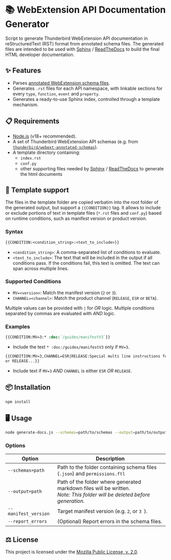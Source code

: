 # 📚 WebExtension API Documentation Generator

Script to generate Thunderbird WebExtension API documentation in reStructuredText (RST) format from annotated schema files. The generated files are intended to be used with [Sphinx](https://www.sphinx-doc.org/) / [ReadTheDocs](https://about.readthedocs.com/) to build the final HTML developer documentation.

## ✨ Features

- Parses [annotated WebExtension schema files](https://github.com/thunderbird/webext-annotated-schemas).
- Generates `.rst` files for each API namespace, with linkable sections for every `type`, `function`, `event` and `property`.
- Generates a ready-to-use Sphinx index, controlled through a template mechanism.

## 📋 Requirements

- [Node.js](https://nodejs.org/) (v18+ recommended).
- A set of Thunderbird WebExtension API schemas (e.g. from [`thunderbird/webext-annotated-schemas`](https://github.com/thunderbird/webext-annotated-schemas)).
- A template directory containing:
  - `index.rst`
  - `conf.py`
  - other supporting files needed by [Sphinx](https://www.sphinx-doc.org/) / [ReadTheDocs](https://about.readthedocs.com/) to generate the html documents

## 📝 Template support

The files in the template folder are copied verbatim into the root folder of the generated output, but support a `{{CONDITION}}` tag. It allows to include or exclude portions of text in template files (`*.rst` files and `conf.py`) based on runtime conditions, such as manifest version or product version. 

### Syntax

```rst
{{CONDITION:<condition_string>:<text_to_include>}}
```

- `<condition_string>`: A comma-separated list of conditions to evaluate.
- `<text_to_include>`: The text that will be included in the output if all conditions pass. If the conditions fail, this text is omitted. The text can span across multiple lines.

### Supported Conditions

- `MV=<version>`: Match the manifest version (`2` or `3`).  
- `CHANNEL=<channel>`: Match the product channel (`RELEASE`, `ESR` or `BETA`).  

Multiple values can be provided with `|` for *OR* logic. Multiple conditions separated by commas are evaluated with *AND* logic.

### Examples

```rst
{{CONDITION:MV=3:* :doc:`/guides/manifestV3`}}
```
- Include the text `* :doc:/guides/manifestV3` only if `MV=3`.  

```rst
{{CONDITION:MV=3,CHANNEL=ESR|RELEASE:Special multi line instructions for ESR
or RELEASE...}}
```
- Include text if `MV=3` *AND* `CHANNEL` is either `ESR` *OR* `RELEASE`.

## 📦 Installation

```bash
npm install
```

## 🖥️ Usage

```bash
node generate-docs.js --schemas=path/to/schemas --output=path/to/output --manifest_version=3 [--report_errors]
```

### Options

| Option                 | Description                                                                |
|------------------------|----------------------------------------------------------------------------|
| `--schemas=path`       | Path to the folder containing schema files (`.json`) and `permissions.ftl` | 
| `--output=path`        | Path of the folder where generated markdown files will be written.<br> *Note: This folder will be deleted before generation.* |
| `--manifest_version`   | Target manifest version (e.g. `2`, or `3 `).                               | 
| `--report_errors`      | (Optional) Report errors in the schema files.                              |

## ⚖️ License

This project is licensed under the [Mozilla Public License, v. 2.0](https://mozilla.org/MP/2.0/).
